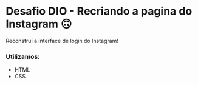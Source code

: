 # Desafio DIO - Recriando a pagina do Instagram 🙃

Reconstruí a interface de login do Instagram! 

### Utilizamos:

* HTML
* CSS


